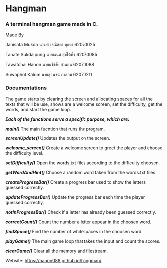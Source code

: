 # Hangman
### A terminal hangman game made in C.
Made By

Janisata Mukda นางสาวจณิสตา มุกดา 62070025

Tanate Sukdaipung นายธเนศ สุขได้พึ่ง 62070085

Tawatchai Hanon นายธวัชชัย ฮานอน 62070088

Suwaphot Kalom นายสุวพจน์ กาลอม 62070211

### Documentations
The game starts by clearing the screen and allocating spaces for all the texts that will be use, shows are a welcome screen, set the difficulty, get the words, and start the game loop.

___Each of the functions serve a specific purpose, which are:___

___main()___ The main fucntion that runs the program.

___screenUpdate()___ Updates the output on the screen.

___welcome_screen()___ Create a welcome screen to greet the player and choose the difficulty level.

___setDifficulty()___ Open the words.txt files according to the difficulty choosen.

___getWordAndHint()___ Choose a random word taken from the words.txt files.

___createProgressBar()___ Create a progress bar used to show the letters guessed correctly.

___updateProgressBar()___ Update the progress bar each time the player guessed correctly.

___notInProgressBar()___ Check if a letter has already been guessed correctly.

___correctCount()___ Count the number a letter appear in the choosen word.

___findSpace()___ Find the number of whitespaces in the choosen word.

___playGame()___ The main game loop that takes the input and count the scores.

___clearGame()___ Clear all the memory and filestream.


Website: https://hanon088.github.io/hangman/
